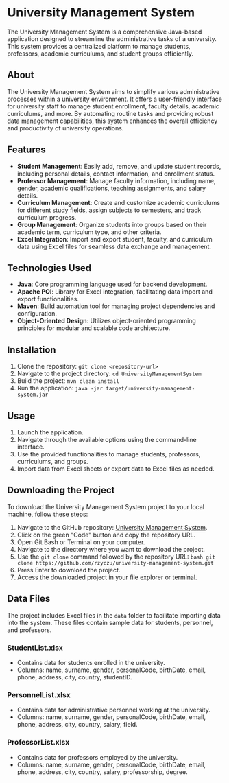 # University Management System

The University Management System is a comprehensive Java-based application designed to streamline the administrative tasks of a university. This system provides a centralized platform to manage students, professors, academic curriculums, and student groups efficiently.

## About

The University Management System aims to simplify various administrative processes within a university environment. It offers a user-friendly interface for university staff to manage student enrollment, faculty details, academic curriculums, and more. By automating routine tasks and providing robust data management capabilities, this system enhances the overall efficiency and productivity of university operations.

## Features

- **Student Management**: Easily add, remove, and update student records, including personal details, contact information, and enrollment status.
- **Professor Management**: Manage faculty information, including name, gender, academic qualifications, teaching assignments, and salary details.
- **Curriculum Management**: Create and customize academic curriculums for different study fields, assign subjects to semesters, and track curriculum progress.
- **Group Management**: Organize students into groups based on their academic term, curriculum type, and other criteria.
- **Excel Integration**: Import and export student, faculty, and curriculum data using Excel files for seamless data exchange and management.

## Technologies Used

- **Java**: Core programming language used for backend development.
- **Apache POI**: Library for Excel integration, facilitating data import and export functionalities.
- **Maven**: Build automation tool for managing project dependencies and configuration.
- **Object-Oriented Design**: Utilizes object-oriented programming principles for modular and scalable code architecture.

## Installation

1. Clone the repository: `git clone <repository-url>`
2. Navigate to the project directory: `cd UniversityManagementSystem`
3. Build the project: `mvn clean install`
4. Run the application: `java -jar target/university-management-system.jar`

## Usage

1. Launch the application.
2. Navigate through the available options using the command-line interface.
3. Use the provided functionalities to manage students, professors, curriculums, and groups.
4. Import data from Excel sheets or export data to Excel files as needed.

## Downloading the Project
To download the University Management System project to your local machine, follow these steps:
1. Navigate to the GitHub repository: [University Management System](https://github.com/rzyczu/university-management-system).
2. Click on the green "Code" button and copy the repository URL.
3. Open Git Bash or Terminal on your computer.
4. Navigate to the directory where you want to download the project.
5. Use the `git clone` command followed by the repository URL:
   ```bash git clone https://github.com/rzyczu/university-management-system.git```
6. Press Enter to download the project.
7. Access the downloaded project in your file explorer or terminal.


## Data Files
The project includes Excel files in the `data` folder to facilitate importing data into the system. These files contain sample data for students, personnel, and professors.

### StudentList.xlsx
- Contains data for students enrolled in the university.
- Columns: name, surname, gender, personalCode, birthDate, email, phone, address, city, country, studentID.

### PersonnelList.xlsx
- Contains data for administrative personnel working at the university.
- Columns: name, surname, gender, personalCode, birthDate, email, phone, address, city, country, salary, field.

### ProfessorList.xlsx
- Contains data for professors employed by the university.
- Columns: name, surname, gender, personalCode, birthDate, email, phone, address, city, country, salary, professorship, degree.

